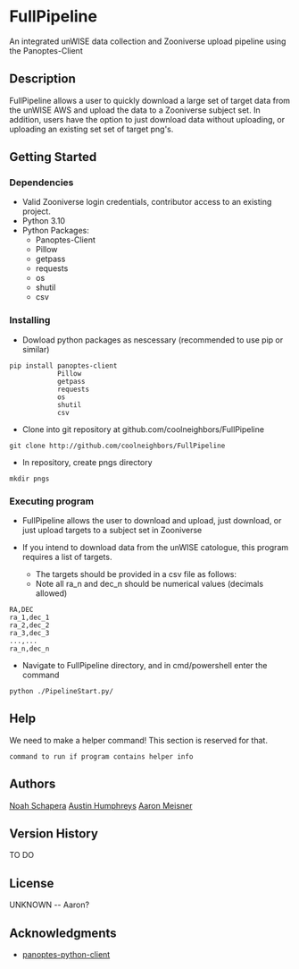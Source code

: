 # FullPipeline

An integrated unWISE data collection and Zooniverse upload pipeline using the Panoptes-Client
## Description
FullPipeline allows a user to quickly download a large set of target data from the unWISE AWS and upload the data to a Zooniverse subject set. In addition, users have the option to just download data without uploading, or uploading an existing set set of target png's. 
## Getting Started
### Dependencies
* Valid Zooniverse login credentials, contributor access to an existing project. 
* Python 3.10
* Python Packages:
	* Panoptes-Client
	* Pillow
	* getpass
	* requests
	* os
	* shutil
	* csv
### Installing
* Dowload python packages as nescessary (recommended to use pip or similar)
```
pip install panoptes-client
			Pillow
			getpass
			requests
			os
			shutil
			csv
```
* Clone into git repository at github.com/coolneighbors/FullPipeline
```
git clone http://github.com/coolneighbors/FullPipeline
```
* In repository, create pngs directory
```
mkdir pngs
```
### Executing program
* FullPipeline allows the user to download and upload, just download, or just upload targets to a subject set in Zooniverse

* If you intend to download data from the unWISE catologue, this program requires a list of targets.
	* The targets should be provided in a csv file as follows:
	* Note all ra_n and dec_n should be numerical values (decimals allowed)
```
RA,DEC
ra_1,dec_1
ra_2,dec_2
ra_3,dec_3
...,...
ra_n,dec_n
```

* Navigate to FullPipeline directory, and in cmd/powershell enter the command
```
python ./PipelineStart.py/
```

## Help

We need to make a helper command! This section is reserved for that.
```
command to run if program contains helper info
```

## Authors
[Noah Schapera](https://www.linkedin.com/in/noah-schapera-86303a1b9/)
[Austin Humphreys](https://www.linkedin.com/in/austin-humphreys-b87055187/)
[Aaron Meisner](https://www.linkedin.com/in/aaron-meisner/)


## Version History

TO DO

## License

UNKNOWN -- Aaron?

## Acknowledgments
* [panoptes-python-client](https://github.com/zooniverse/panoptes-python-client)